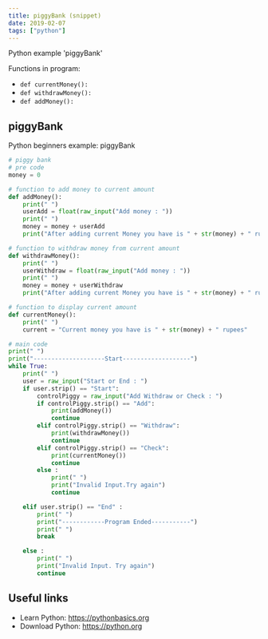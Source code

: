 ```yaml
---
title: piggyBank (snippet)
date: 2019-02-07
tags: ["python"]
---
```

Python example 'piggyBank'

Functions in program: 
* `def currentMoney():`
* `def withdrawMoney():`
* `def addMoney():`

## piggyBank

Python beginners example: piggyBank

```python
# piggy bank
# pre code
money = 0

# function to add money to current amount
def addMoney():
    print(" ")
    userAdd = float(raw_input("Add money : "))
    print(" ")
    money = money + userAdd
    print("After adding current Money you have is " + str(money) + " rupees")

# function to withdraw money from current amount
def withdrawMoney():
    print(" ")
    userWithdraw = float(raw_input("Add money : "))
    print(" ")
    money = money + userWithdraw
    print("After adding current Money you have is " + str(money) + " rupees")

# function to display current amount
def currentMoney():
    print(" ")
    current = "Current money you have is " + str(money) + " rupees"

# main code
print(" ")
print("--------------------Start-------------------")
while True:
    print(" ")
    user = raw_input("Start or End : ")
    if user.strip() == "Start":
        controlPiggy = raw_input("Add Withdraw or Check : ")
        if controlPiggy.strip() == "Add":
            print(addMoney())
            continue
        elif controlPiggy.strip() == "Withdraw":
            print(withdrawMoney())
            continue
        elif controlPiggy.strip() == "Check":
            print(currentMoney())
            continue
        else :
            print(" ")
            print("Invalid Input.Try again")
            continue

    elif user.strip() == "End" :
        print(" ")
        print("------------Program Ended-----------")
        print(" ")
        break

    else :
        print(" ")
        print("Invalid Input. Try again")
        continue


```

## Useful links

- Learn Python: https://pythonbasics.org
- Download Python: https://python.org

